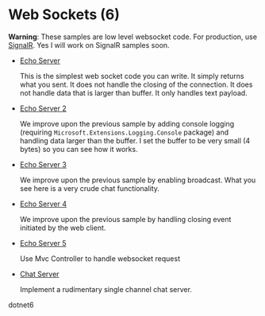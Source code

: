 # Web Sockets (6)

**Warning**: These samples are low level websocket code. For production, use [SignalR](https://github.com/aspnet/signalr). Yes I will work on SignalR samples soon.

* [Echo Server](/projects/web-sockets/web-sockets-1)

  This is the simplest web socket code you can write. It simply returns what you sent. It does not handle the closing of the connection. It does not handle data that is larger than buffer. It only handles text payload.

* [Echo Server 2](/projects/web-sockets/web-sockets-2)

  We improve upon the previous sample by adding console logging (requiring ```Microsoft.Extensions.Logging.Console``` package) and handling data larger than the buffer. I set the buffer to be very small (4 bytes) so you can see how it works.

* [Echo Server 3](/projects/web-sockets/web-sockets-3)

  We improve upon the previous sample by enabling broadcast. What you see here is a very crude chat functionality.

* [Echo Server 4](/projects/web-sockets/web-sockets-4)

  We improve upon the previous sample by handling closing event initiated by the web client.

* [Echo Server 5](/projects/web-sockets/web-sockets-6)

  Use Mvc Controller to handle websocket request

* [Chat Server](/projects/web-sockets/web-sockets-5)

  Implement a rudimentary single channel chat server.

dotnet6
